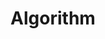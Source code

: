 ---
layout: tag-list
type: tag
title: Algorithm
slug: algorithm
category: Category
sidebar: true
order: 1
description: >
   Algorithm study / Problem solutions
---